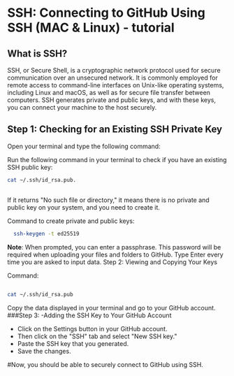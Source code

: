 # SSH: Connecting to GitHub Using SSH (MAC & Linux) - tutorial 
## What is SSH?

SSH, or Secure Shell, is a cryptographic network protocol used for secure communication over an unsecured network. It is commonly employed for remote access to command-line interfaces on Unix-like operating systems, including Linux and macOS, as well as for secure file transfer between computers. SSH generates private and public keys, and with these keys, you can connect your machine to the host securely.

## Step 1: Checking for an Existing SSH Private Key

Open your terminal and type the following command:

Run the following command in your terminal to check if you have an existing SSH public key:  
```bash
cat ~/.ssh/id_rsa.pub.
```
##
If it returns "No such file or directory," it means there is no private and public key on your system, and you need to create it.

Command to create private and public keys:
```bash
  ssh-keygen -t ed25519
```

**Note**: When prompted, you can enter a passphrase. This password will be required when uploading your files and folders to GitHub. Type Enter every time you are asked to input data.
Step 2: Viewing and Copying Your Keys

Command:

```bash

cat ~/.ssh/id_rsa.pub
```
Copy the data displayed in your terminal and go to your GitHub account.
###Step 3: 
-Adding the SSH Key to Your GitHub Account
- Click on the Settings button in your GitHub account.
- Then click on the "SSH" tab and select "New SSH key."
- Paste the SSH key that you generated.
- Save the changes.

#Now, you should be able to securely connect to GitHub using SSH.



